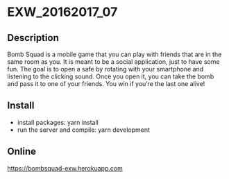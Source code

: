 # EXW_20162017_07

## Description
Bomb Squad is a mobile game that you can play with friends that are in the same room as you. It is meant to be a social application, just to have some fun. The goal is to open a safe by rotating with your smartphone and listening to the clicking sound. Once you open it, you can take the bomb and pass it to one of your friends. You win if you’re the last one alive!

## Install
- install packages: yarn install
- run the server and compile: yarn development

## Online
https://bombsquad-exw.herokuapp.com

